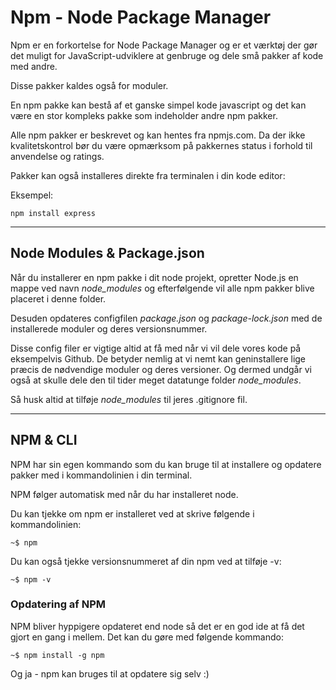 # Npm - Node Package Manager

Npm er en forkortelse for Node Package Manager og er et værktøj der gør det muligt for JavaScript-udviklere at genbruge og dele små pakker af kode med andre. 

Disse pakker kaldes også for moduler.

En npm pakke kan bestå af et ganske simpel kode javascript og det kan være en stor kompleks pakke som indeholder andre npm pakker.

Alle npm pakker er beskrevet og kan hentes fra npmjs.com. Da der ikke kvalitetskontrol bør du være opmærksom på pakkernes status i forhold til anvendelse og ratings.

Pakker kan også installeres direkte fra terminalen i din kode editor:

Eksempel:
```
npm install express
```
___

## Node Modules & Package.json
Når du installerer en npm pakke i dit node projekt, opretter Node.js en mappe ved navn *node_modules* og efterfølgende vil alle npm pakker blive placeret i denne folder.

Desuden opdateres configfilen *package.json* og *package-lock.json* med de installerede moduler og deres versionsnummer.

Disse config filer er vigtige altid at få med når vi vil dele vores kode på eksempelvis Github. De betyder nemlig at vi nemt kan geninstallere lige præcis de nødvendige moduler og deres versioner. Og dermed undgår vi også at skulle dele den til tider meget datatunge folder *node_modules*. 

Så husk altid at tilføje *node_modules* til jeres .gitignore fil.
___
## NPM & CLI
NPM har sin egen kommando som du kan bruge til at installere og opdatere pakker med i kommandolinien i din terminal.

NPM følger automatisk med når du har installeret node.

Du kan tjekke om npm er installeret ved at skrive følgende i kommandolinien:
```
~$ npm
```
Du kan også tjekke versionsnummeret af din npm ved at tilføje -v:
```
~$ npm -v
```
### Opdatering af NPM
NPM bliver hyppigere opdateret end node så det er en god ide at få det gjort en gang i mellem. Det kan du gøre med følgende kommando:
```
~$ npm install -g npm
```
Og ja - npm kan bruges til at opdatere sig selv :)

